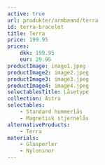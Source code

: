 ```yaml
---
active: true
url: produkter/armbaand/terra
id: terra-bracelet
title: Terra
price: 199.95
prices:
    dkk: 199.95
    eur: 29.95
productImage: image1.jpeg
productImage2: image2.jpeg
productImage3: image3.jpeg
productImage4: image4.jpeg
selectablesTitle: Låsetype
collection: Astra
selectables:
    - Standard hummerlås
    - Magnetisk stjernelås
alternativeProducts:
    - Terra
materials:
    - Glasperler
    - Nylonsnor
---
```

